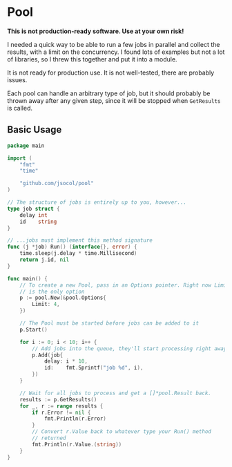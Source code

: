 # Pool

**This is not production-ready software. Use at your own risk!**

I needed a quick way to be able to run a few jobs in parallel and
collect the results, with a limit on the concurrency. I found lots of
examples but not a lot of libraries, so I threw this together and put it
into a module.

It is not ready for production use. It is not well-tested, there are
probably issues.

Each pool can handle an arbitrary type of job, but it should probably be
thrown away after any given step, since it will be stopped when
`GetResults` is called.

## Basic Usage

```go
package main

import (
    "fmt"
    "time"

    "github.com/jsocol/pool"
)

// The structure of jobs is entirely up to you, however...
type job struct {
    delay int
    id    string
}

// ...jobs must implement this method signature
func (j *job) Run() (interface{}, error) {
    time.sleep(j.delay * time.Millisecond)
    return j.id, nil
}

func main() {
    // To create a new Pool, pass in an Options pointer. Right now Limit
    // is the only option
    p := pool.New(&pool.Options{
        Limit: 4,
    })

    // The Pool must be started before jobs can be added to it
    p.Start()

    for i := 0; i < 10; i++ {
        // Add jobs into the queue, they'll start processing right away
        p.Add(job{
            delay: i * 10,
            id:    fmt.Sprintf("job %d", i),
        })
    }

    // Wait for all jobs to process and get a []*pool.Result back.
    results := p.GetResults()
    for _, r := range results {
        if r.Error != nil {
            fmt.Println(r.Error)
        }
        // Convert r.Value back to whatever type your Run() method
        // returned
        fmt.Println(r.Value.(string))
    }
}
```
